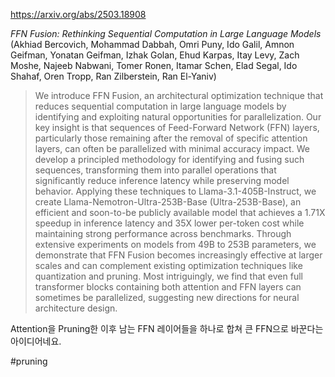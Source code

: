 https://arxiv.org/abs/2503.18908

*FFN Fusion: Rethinking Sequential Computation in Large Language Models* (Akhiad Bercovich, Mohammad Dabbah, Omri Puny, Ido Galil, Amnon Geifman, Yonatan Geifman, Izhak Golan, Ehud Karpas, Itay Levy, Zach Moshe, Najeeb Nabwani, Tomer Ronen, Itamar Schen, Elad Segal, Ido Shahaf, Oren Tropp, Ran Zilberstein, Ran El-Yaniv)

> We introduce FFN Fusion, an architectural optimization technique that reduces sequential computation in large language models by identifying and exploiting natural opportunities for parallelization. Our key insight is that sequences of Feed-Forward Network (FFN) layers, particularly those remaining after the removal of specific attention layers, can often be parallelized with minimal accuracy impact. We develop a principled methodology for identifying and fusing such sequences, transforming them into parallel operations that significantly reduce inference latency while preserving model behavior. Applying these techniques to Llama-3.1-405B-Instruct, we create Llama-Nemotron-Ultra-253B-Base (Ultra-253B-Base), an efficient and soon-to-be publicly available model that achieves a 1.71X speedup in inference latency and 35X lower per-token cost while maintaining strong performance across benchmarks. Through extensive experiments on models from 49B to 253B parameters, we demonstrate that FFN Fusion becomes increasingly effective at larger scales and can complement existing optimization techniques like quantization and pruning. Most intriguingly, we find that even full transformer blocks containing both attention and FFN layers can sometimes be parallelized, suggesting new directions for neural architecture design.

Attention을 Pruning한 이후 남는 FFN 레이어들을 하나로 합쳐 큰 FFN으로 바꾼다는 아이디어네요.

#pruning 